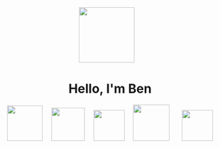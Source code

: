 <div align="center"> 
<img src="https://c.tenor.com/zcg_1XBw-AMAAAAi/tkthao219-bubududu.gif" width="125" height="125"> 
&nbsp  
&nbsp  
<h1>Hello, I'm Ben</h1>  
<img src="https://c.tenor.com/5zEOhjKrLMoAAAAi/tkthao219-bubududu.gif" width="80" height="80"> 
&nbsp  
&nbsp  
<img src="https://c.tenor.com/GN73MKBawZYAAAAi/busy-cute.gif" width="75" height="75"> 
&nbsp  
&nbsp  
<img src="https://c.tenor.com/7pZJgftZSXQAAAAi/tkthao219-bubududu.gif" width="70" height="70">  
&nbsp  
&nbsp  
<img src="https://c.tenor.com/BbJgA8UefzwAAAAi/bubududu-tkthao219.gif" width="82" height="82">   
&nbsp 
&nbsp  
&nbsp  
<img src="https://c.tenor.com/WXlb5cNXipYAAAAi/tkthao219-bubududu.gif" width="70" height="70">   
</div>

